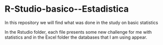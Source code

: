 # R-Studio-basico--Estadistica
In this repository we will find what was done in the study on basic statistics


In the Rstudio folder, each file presents some new challenge for me with statistics and in the Excel folder the databases that I am using appear.
